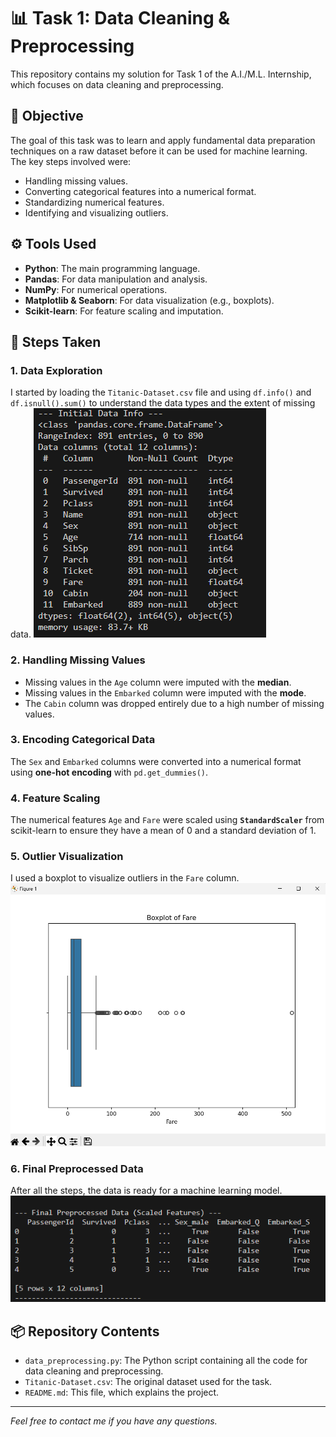 # 📊 Task 1: Data Cleaning & Preprocessing

This repository contains my solution for Task 1 of the A.I./M.L. Internship, which focuses on data cleaning and preprocessing.

## 📝 Objective

The goal of this task was to learn and apply fundamental data preparation techniques on a raw dataset before it can be used for machine learning. The key steps involved were:
* Handling missing values.
* Converting categorical features into a numerical format.
* Standardizing numerical features.
* Identifying and visualizing outliers.

## ⚙️ Tools Used

* **Python**: The main programming language.
* **Pandas**: For data manipulation and analysis.
* **NumPy**: For numerical operations.
* **Matplotlib & Seaborn**: For data visualization (e.g., boxplots).
* **Scikit-learn**: For feature scaling and imputation.

## 🚀 Steps Taken

### 1. Data Exploration
I started by loading the `Titanic-Dataset.csv` file and using `df.info()` and `df.isnull().sum()` to understand the data types and the extent of missing data.
![Initial Data Info](Screenshots/initial_data_info.png)

### 2. Handling Missing Values
* Missing values in the `Age` column were imputed with the **median**.
* Missing values in the `Embarked` column were imputed with the **mode**.
* The `Cabin` column was dropped entirely due to a high number of missing values.

### 3. Encoding Categorical Data
The `Sex` and `Embarked` columns were converted into a numerical format using **one-hot encoding** with `pd.get_dummies()`.

### 4. Feature Scaling
The numerical features `Age` and `Fare` were scaled using **`StandardScaler`** from scikit-learn to ensure they have a mean of 0 and a standard deviation of 1.

### 5. Outlier Visualization
I used a boxplot to visualize outliers in the `Fare` column. 
![Boxplot of Fare](Screenshots/fare_boxplot.png)

### 6. Final Preprocessed Data
After all the steps, the data is ready for a machine learning model.
![Final Preprocessed Data](Screenshots/final_preprocessed_data.png)

## 📦 Repository Contents

* `data_preprocessing.py`: The Python script containing all the code for data cleaning and preprocessing.
* `Titanic-Dataset.csv`: The original dataset used for the task.
* `README.md`: This file, which explains the project.

---
_Feel free to contact me if you have any questions._